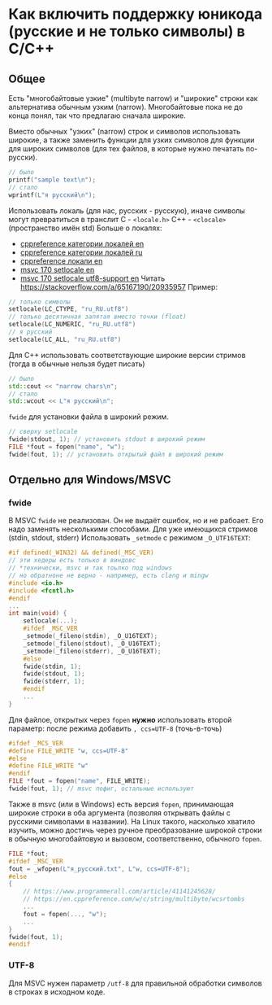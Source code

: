 # Как включить поддержку юникода (русские и не только символы) в C/C++
## Общее
Есть "многобайтовые узкие" (multibyte narrow) и "широкие" строки как альтернатива обычным узким (narrow).
Многобайтовые пока не до конца понял, так что предлагаю сначала широкие.

Вместо обычных "узких" (narrow) строк и символов использовать широкие, а также заменить функции для узких символов для функции для широких символов (для тех файлов, в которые нужно печатать по-русски).
```c
// было
printf("sample text\n");
// стало
wprintf(L"я русский\n");
```
Использовать локаль (для нас, русских - русскую), иначе символы могут превратиться в транслит
C - `<locale.h>`
C++ - `<clocale>` (пространство имён std)
Больше о локалях:
- [cppreference категории локалей en](https://en.cppreference.com/w/c/locale/LC_categories)
- [cppreference категории локалей ru](https://ru.cppreference.com/w/c/locale/LC_categories)
- [cppreference локали en](https://en.cppreference.com/w/c/locale)
- [msvc 170 setlocale en](https://learn.microsoft.com/en-us/cpp/c-runtime-library/reference/setlocale-wsetlocale?view=msvc-170)
- [msvc 170 setlocale utf8-support en](https://learn.microsoft.com/en-us/cpp/c-runtime-library/reference/setlocale-wsetlocale?view=msvc-170#utf-8-support)
Читать https://stackoverflow.com/a/65167190/20935957
Пример:
```c
// только символы
setlocale(LC_CTYPE, "ru_RU.utf8")
// только десятичная запятая вместо точки (float)
setlocale(LC_NUMERIC, "ru_RU.utf8")
// я русский
setlocale(LC_ALL, "ru_RU.utf8")
```

Для C++ использовать соответствующие широкие версии стримов (тогда в обычные нельзя будет писать)
```cpp
// было
std::cout << "narrow chars\n";
// стало
std::wcout << L"я русский\n";
```

`fwide` для установки файла в широкий режим.
```c
// сверху setlocale
fwide(stdout, 1); // установить stdout в широкий режим
FILE *fout = fopen("name", "w");
fwide(fout, 1); // установить открытый файл в широкий режим
```

## Отдельно для Windows/MSVC
### fwide
В MSVC `fwide` не реализован. Он не выдаёт ошибок, но и не рабоает. Его надо заменять несколькими способами.
Для уже имеющихся стримов (stdin, stdout, stderr) Использовать `_setmode` с режимом `_O_UTF16TEXT`:
```c
#if defined(_WIN32) && defined(_MSC_VER)
// эти хедеры есть только в виндовс
// *технически, msvc и так тоьлко под windows
// но обратноне не верно - например, есть clang и mingw
#include <io.h>
#include <fcntl.h>
#endif
...
int main(void) {
	setlocale(...);
	#ifdef _MSC_VER
	_setmode(_fileno(stdin), _O_U16TEXT);
	_setmode(_fileno(stdout), _O_U16TEXT);
	_setmode(_fileno(stderr), _O_U16TEXT);
	#else
	fwide(stdin, 1);
	fwide(stdout, 1);
	fwide(stderr, 1);
	#endif
	...
}
```
Для файлое, открытых через `fopen` **нужно** использовать второй параметр:
после режима добавить `, ccs=UTF-8` (точь-в-точь)
```c
#ifdef _MCS_VER
#define FILE_WRITE "w, ccs=UTF-8"
#else
#define FILE_WRITE "w"
#endif
FILE *fout = fopen("name", FILE_WRITE);
fwide(fout, 1); // msvc пофиг, остальные используют
```
Также в msvc (или в Windows) есть версия `fopen`, принимающая широкие строки в оба аргумента (позволяя открывать файлы с русскими символами в названии).
На Linux такого, насколько хватило изучить, можно достичь через ручное преобразование широкой строки в обычную многобайтовую и вызовом, соответственно, обычного `fopen`.
```c
FILE *fout;
#ifdef _MSC_VER
fout = _wfopen(L"я_русский.txt", L"w, ccs=UTF-8");
#else
{
	// https://www.programmerall.com/article/41141245628/
	// https://en.cppreference.com/w/c/string/multibyte/wcsrtombs
	...
	fout = fopen(..., "w");
	...
}
fwide(fout, 1);
#endif
```
### UTF-8
Для MSVC нужен параметр `/utf-8` для правильной обработки символов в строках в  исходном коде.
